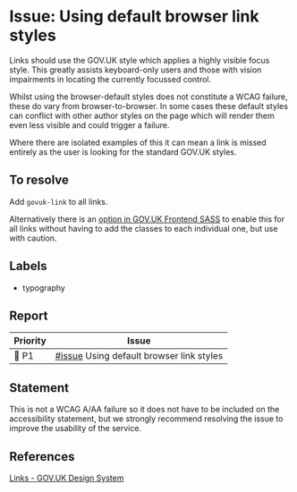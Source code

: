 # Issue: Using default browser link styles

Links should use the GOV.UK style which applies a highly visible focus style. This greatly assists keyboard-only users and those with vision impairments in locating the currently focussed control.

Whilst using the browser-default styles does not constitute a WCAG failure, these do vary from browser-to-browser. In some cases these default styles can conflict with other author styles on the page which will render them even less visible and could trigger a failure.

Where there are isolated examples of this it can mean a link is missed entirely as the user is looking for the standard GOV.UK styles.

## To resolve

Add `govuk-link` to all links.

Alternatively there is an [option in GOV.UK Frontend SASS](https://frontend.design-system.service.gov.uk/sass-api-reference/#govuk-global-styles) to enable this for all links without having to add the classes to each individual one, but use with caution.

## Labels

- typography

## Report

| Priority | Issue |
|----------|-------|
| 🔴 P1    | [#issue]() Using default browser link styles |

## Statement

This is not a WCAG A/AA failure so it does not have to be included on the accessibility statement, but we strongly recommend resolving the issue to improve the usability of the service.

## References

[Links - GOV.UK Design System](https://design-system.service.gov.uk/styles/typography/#links)
